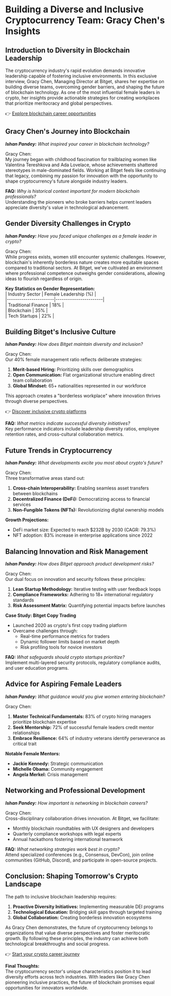# Building a Diverse and Inclusive Cryptocurrency Team: Gracy Chen's Insights  

## Introduction to Diversity in Blockchain Leadership  

The cryptocurrency industry's rapid evolution demands innovative leadership capable of fostering inclusive environments. In this exclusive interview, Gracy Chen, Managing Director at Bitget, shares her expertise on building diverse teams, overcoming gender barriers, and shaping the future of blockchain technology. As one of the most influential female leaders in crypto, her insights provide actionable strategies for creating workplaces that prioritize meritocracy and global perspectives.  

👉 [Explore blockchain career opportunities](https://bit.ly/okx-bonus)  

## Gracy Chen's Journey into Blockchain  

_**Ishan Pandey:** What inspired your career in blockchain technology?_  

Gracy Chen:  
My journey began with childhood fascination for trailblazing women like Valentina Tereshkova and Ada Lovelace, whose achievements shattered stereotypes in male-dominated fields. Working at Bitget feels like continuing that legacy, combining my passion for innovation with the opportunity to shape cryptocurrency's future alongside industry leaders.  

**FAQ:** *Why is historical context important for modern blockchain professionals?*  
Understanding the pioneers who broke barriers helps current leaders appreciate diversity's value in technological advancement.  

## Gender Diversity Challenges in Crypto  

_**Ishan Pandey:** Have you faced unique challenges as a female leader in crypto?_  

Gracy Chen:  
While progress exists, women still encounter systemic challenges. However, blockchain's inherently borderless nature creates more equitable spaces compared to traditional sectors. At Bitget, we've cultivated an environment where professional competence outweighs gender considerations, allowing ideas to flourish regardless of origin.  

**Key Statistics on Gender Representation:**  
| Industry Sector       | Female Leadership (%) |  
|-----------------------|-----------------------|  
| Traditional Finance   | 18%                   |  
| Blockchain            | 35%                   |  
| Tech Startups         | 22%                   |  

## Building Bitget's Inclusive Culture  

_**Ishan Pandey:** How does Bitget maintain diversity and inclusion?_  

Gracy Chen:  
Our 40% female management ratio reflects deliberate strategies:  
1. **Merit-based Hiring:** Prioritizing skills over demographics  
2. **Open Communication:** Flat organizational structure enabling direct team collaboration  
3. **Global Mindset:** 65+ nationalities represented in our workforce  

This approach creates a "borderless workplace" where innovation thrives through diverse perspectives.  

👉 [Discover inclusive crypto platforms](https://bit.ly/okx-bonus)  

**FAQ:** *What metrics indicate successful diversity initiatives?*  
Key performance indicators include leadership diversity ratios, employee retention rates, and cross-cultural collaboration metrics.  

## Future Trends in Cryptocurrency  

_**Ishan Pandey:** What developments excite you most about crypto's future?_  

Gracy Chen:  
Three transformative areas stand out:  
1. **Cross-chain Interoperability:** Enabling seamless asset transfers between blockchains  
2. **Decentralized Finance (DeFi):** Democratizing access to financial services  
3. **Non-Fungible Tokens (NFTs):** Revolutionizing digital ownership models  

**Growth Projections:**  
- DeFi market size: Expected to reach $232B by 2030 (CAGR: 79.3%)  
- NFT adoption: 83% increase in enterprise applications since 2022  

## Balancing Innovation and Risk Management  

_**Ishan Pandey:** How does Bitget approach product development risks?_  

Gracy Chen:  
Our dual focus on innovation and security follows these principles:  
1. **Lean Startup Methodology:** Iterative testing with user feedback loops  
2. **Compliance Frameworks:** Adhering to 18+ international regulatory standards  
3. **Risk Assessment Matrix:** Quantifying potential impacts before launches  

**Case Study: Bitget Copy Trading**  
- Launched 2020 as crypto's first copy trading platform  
- Overcame challenges through:  
  - Real-time performance metrics for traders  
  - Dynamic follower limits based on market depth  
  - Risk profiling tools for novice investors  

**FAQ:** *What safeguards should crypto startups prioritize?*  
Implement multi-layered security protocols, regulatory compliance audits, and user education programs.  

## Advice for Aspiring Female Leaders  

_**Ishan Pandey:** What guidance would you give women entering blockchain?_  

Gracy Chen:  
1. **Master Technical Fundamentals:** 83% of crypto hiring managers prioritize blockchain expertise  
2. **Seek Mentorship:** 72% of successful female leaders credit mentor relationships  
3. **Embrace Resilience:** 64% of industry veterans identify perseverance as critical trait  

**Notable Female Mentors:**  
- **Jackie Kennedy:** Strategic communication  
- **Michelle Obama:** Community engagement  
- **Angela Merkel:** Crisis management  

## Networking and Professional Development  

_**Ishan Pandey:** How important is networking in blockchain careers?_  

Gracy Chen:  
Cross-disciplinary collaboration drives innovation. At Bitget, we facilitate:  
- Monthly blockchain roundtables with UX designers and developers  
- Quarterly compliance workshops with legal experts  
- Annual hackathons fostering international teamwork  

**FAQ:** *What networking strategies work best in crypto?*  
Attend specialized conferences (e.g., Consensus, DevCon), join online communities (GitHub, Discord), and participate in open-source projects.  

## Conclusion: Shaping Tomorrow's Crypto Landscape  

The path to inclusive blockchain leadership requires:  
1. **Proactive Diversity Initiatives:** Implementing measurable DEI programs  
2. **Technological Education:** Bridging skill gaps through targeted training  
3. **Global Collaboration:** Creating borderless innovation ecosystems  

As Gracy Chen demonstrates, the future of cryptocurrency belongs to organizations that value diverse perspectives and foster meritocratic growth. By following these principles, the industry can achieve both technological breakthroughs and social progress.  

👉 [Start your crypto career journey](https://bit.ly/okx-bonus)  

**Final Thoughts:**  
The cryptocurrency sector's unique characteristics position it to lead diversity efforts across tech industries. With leaders like Gracy Chen pioneering inclusive practices, the future of blockchain promises equal opportunities for innovators worldwide.